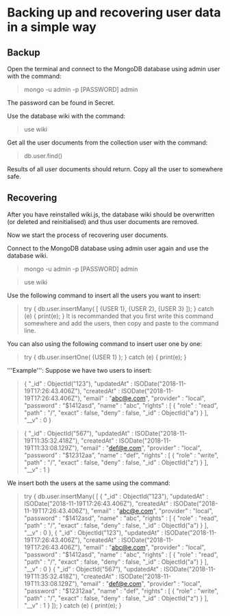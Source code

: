 # Backing up and recovering user data in a simple way

## Backup
Open the terminal and connect to the MongoDB database using admin user with the command:
>mongo -u admin -p [PASSWORD] admin

The password can be found in Secret.

Use the database wiki with the command:
> use wiki

Get all the user documents from the collection user with the command:
> db.user.find()

Results of all user documents should return. Copy all the user to somewhere safe.

## Recovering
After you have reinstalled wiki.js, the database wiki should be overwritten (or deleted and reinitialised) and thus user documents are removed.

Now we start the process of recovering user documents.

Connect to the MongoDB database using admin user again and use the database wiki.
> mongo -u admin -p [PASSWORD] admin

> use wiki

Use the following command to insert all the users you want to insert:
> try { db.user.insertMany( [ {USER 1}, {USER 2}, {USER 3} ]); } catch (e) { print(e); }
It is recommanded that you first write this command somewhere and add the users, then copy and paste to the command line.

You can also using the following command to insert user one by one:
> try { db.user.insertOne( {USER 1} ); } catch (e) { print(e); }

'''Example''':
Suppose we have two users to insert:
>{ "_id" : ObjectId("123"), "updatedAt" : ISODate("2018-11-19T17:26:43.406Z"), "createdAt" : ISODate("2018-11-19T17:26:43.406Z"), "email" : "abc@e.com", "provider" : "local", "password" : "$1412asd", "name" : "abc", "rights" : [ { "role" : "read", "path" : "/", "exact" : false, "deny" : false, "_id" : ObjectId("a") } ], "__v" : 0 }

>{ "_id" : ObjectId("567"), "updatedAt" : ISODate("2018-11-19T11:35:32.418Z"), "createdAt" : ISODate("2018-11-19T11:33:08.129Z"), "email" : "def@e.com", "provider" : "local", "password" : "$12312aa", "name" : "def", "rights" : [ { "role" : "write", "path" : "/", "exact" : false, "deny" : false, "_id" : ObjectId("z") } ], "__v" : 1 }

We insert both the users at the same using the command:
> try { db.user.insertMany( [ { "_id" : ObjectId("123"), "updatedAt" : ISODate("2018-11-19T17:26:43.406Z"), "createdAt" : ISODate("2018-11-19T17:26:43.406Z"), "email" : "abc@e.com", "provider" : "local", "password" : "$1412asd", "name" : "abc", "rights" : [ { "role" : "read", "path" : "/", "exact" : false, "deny" : false, "_id" : ObjectId("a") } ], "__v" : 0 }, { "_id" : ObjectId("123"), "updatedAt" : ISODate("2018-11-19T17:26:43.406Z"), "createdAt" : ISODate("2018-11-19T17:26:43.406Z"), "email" : "abc@e.com", "provider" : "local", "password" : "$1412asd", "name" : "abc", "rights" : [ { "role" : "read", "path" : "/", "exact" : false, "deny" : false, "_id" : ObjectId("a") } ], "__v" : 0 }
{ "_id" : ObjectId("567"), "updatedAt" : ISODate("2018-11-19T11:35:32.418Z"), "createdAt" : ISODate("2018-11-19T11:33:08.129Z"), "email" : "def@e.com", "provider" : "local", "password" : "$12312aa", "name" : "def", "rights" : [ { "role" : "write", "path" : "/", "exact" : false, "deny" : false, "_id" : ObjectId("z") } ], "__v" : 1 } ]); } catch (e) { print(e); }


